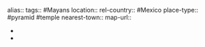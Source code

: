 alias::
tags:: #Mayans
location::
rel-country:: #Mexico
place-type:: #pyramid #temple
nearest-town::
map-url::

-
-
